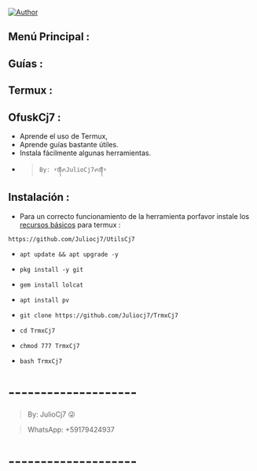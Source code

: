 <a href="https://github.com/Juliocj7"><img title="Author" src="https://img.shields.io/badge/Author-⍣᭕ᬁ᭖JulioCj7᭖᭕ᬁ⍣-svg?style=for-the-badge&logo=github"></a>

## Menú Principal :


## Guías : 


## Termux :


## OfuskCj7 :
* Aprende el uso de Termux,
* Aprende guías bastante útiles.
* Instala fácilmente algunas herramientas.
- > ` By: ⍣᭕ᬁ᭖JulioCj7᭖᭕ᬁ⍣ `

## Instalación :

* Para un correcto funcionamiento de la herramienta porfavor instale los [recursos básicos](https://github.com/Juliocj7/UtilsCj7) para termux :

~~~
https://github.com/Juliocj7/UtilsCj7
~~~

* `apt update && apt upgrade -y`

* `pkg install -y git`

* `gem install lolcat`

* `apt install pv`

* `git clone https://github.com/Juliocj7/TrmxCj7`

* `cd TrmxCj7`

* `chmod 777 TrmxCj7`

* `bash TrmxCj7`

# --------------------

> By: JulioCj7 :stuck_out_tongue_winking_eye:

> WhatsApp: +59179424937

# --------------------
